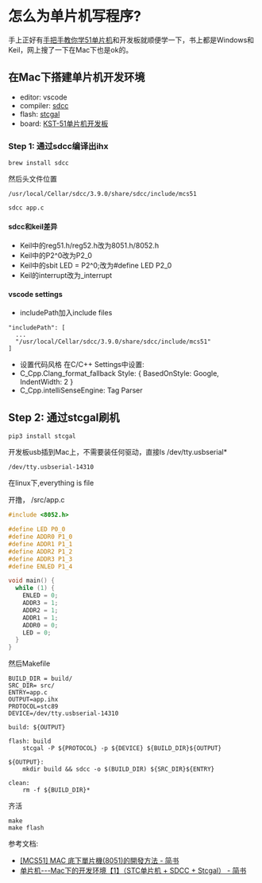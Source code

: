 # 怎么为单片机写程序?

手上正好有[手把手教你学51单片机](https://item.jd.com/11446466.html)和开发板就顺便学一下，书上都是Windows和Keil，网上搜了一下在Mac下也是ok的。

## 在Mac下搭建单片机开发环境
- editor: vscode
- compiler: [sdcc](http://sdcc.sourceforge.net)
- flash: [stcgal](https://github.com/grigorig/stcgal)
- board: [KST-51单片机开发板](https://item.taobao.com/item.htm?spm=a230r.1.14.15.b4761f640tzWJf&id=3253746357&ns=1&abbucket=5#detail)

### Step 1: 通过sdcc编译出ihx
```
brew install sdcc
```
然后头文件位置
```
/usr/local/Cellar/sdcc/3.9.0/share/sdcc/include/mcs51
```

```
sdcc app.c
```

#### sdcc和keil差异
- Keil中的reg51.h/reg52.h改为8051.h/8052.h
- Keil中的P2^0改为P2_0
- Keil中的sbit LED = P2^0;改为#define LED P2_0
- Keil的interrupt改为_interrupt

#### vscode settings
- includePath加入include files
```
"includePath": [
  ...
  "/usr/local/Cellar/sdcc/3.9.0/share/sdcc/include/mcs51"
]
```
- 设置代码风格
在C/C++ Settings中设置:
- C_Cpp.Clang_format_fallback Style: { BasedOnStyle: Google, IndentWidth: 2 }
- C_Cpp.intelliSenseEngine: Tag Parser

## Step 2: 通过stcgal刷机
```
pip3 install stcgal
```

开发板usb插到Mac上，不需要装任何驱动，直接ls /dev/tty.usbserial*
```
/dev/tty.usbserial-14310
```
在linux下,everything is file

开撸，
/src/app.c
```c
#include <8052.h>

#define LED P0_0
#define ADDR0 P1_0
#define ADDR1 P1_1
#define ADDR2 P1_2
#define ADDR3 P1_3
#define ENLED P1_4

void main() {
  while (1) {
    ENLED = 0;
    ADDR3 = 1;
    ADDR2 = 1;
    ADDR1 = 1;
    ADDR0 = 0;
    LED = 0;
  }
}
```

然后Makefile
```
BUILD_DIR = build/
SRC_DIR= src/
ENTRY=app.c
OUTPUT=app.ihx
PROTOCOL=stc89
DEVICE=/dev/tty.usbserial-14310

build: ${OUTPUT}

flash: build
	stcgal -P ${PROTOCOL} -p ${DEVICE} ${BUILD_DIR}${OUTPUT} 

${OUTPUT}:
	mkdir build && sdcc -o $(BUILD_DIR) ${SRC_DIR}${ENTRY}

clean:
	rm -f ${BUILD_DIR}*
```

齐活
```
make
make flash
```

参考文档:
- [[MCS51] MAC 底下單片機(8051)的開發方法 - 简书](https://www.jianshu.com/p/b6c40741df45)
- [单片机---Mac下的开发环境【1】（STC单片机 + SDCC + Stcgal） - 简书](https://www.jianshu.com/p/88a714042cd4)